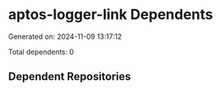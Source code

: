 # aptos-logger-link Dependents

Generated on: 2024-11-09 13:17:12

Total dependents: 0

## Dependent Repositories

